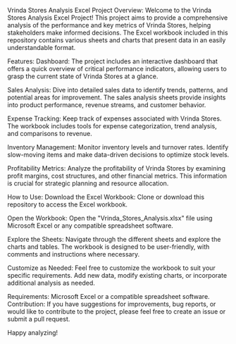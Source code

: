Vrinda Stores Analysis Excel Project
Overview:
Welcome to the Vrinda Stores Analysis Excel Project! This project aims to provide a comprehensive analysis of the performance and key metrics of Vrinda Stores, helping stakeholders make informed decisions. The Excel workbook included in this repository contains various sheets and charts that present data in an easily understandable format.

Features:
Dashboard: The project includes an interactive dashboard that offers a quick overview of critical performance indicators, allowing users to grasp the current state of Vrinda Stores at a glance.

Sales Analysis: Dive into detailed sales data to identify trends, patterns, and potential areas for improvement. The sales analysis sheets provide insights into product performance, revenue streams, and customer behavior.

Expense Tracking: Keep track of expenses associated with Vrinda Stores. The workbook includes tools for expense categorization, trend analysis, and comparisons to revenue.

Inventory Management: Monitor inventory levels and turnover rates. Identify slow-moving items and make data-driven decisions to optimize stock levels.

Profitability Metrics: Analyze the profitability of Vrinda Stores by examining profit margins, cost structures, and other financial metrics. This information is crucial for strategic planning and resource allocation.

How to Use:
Download the Excel Workbook: Clone or download this repository to access the Excel workbook.

Open the Workbook: Open the "Vrinda_Stores_Analysis.xlsx" file using Microsoft Excel or any compatible spreadsheet software.

Explore the Sheets: Navigate through the different sheets and explore the charts and tables. The workbook is designed to be user-friendly, with comments and instructions where necessary.

Customize as Needed: Feel free to customize the workbook to suit your specific requirements. Add new data, modify existing charts, or incorporate additional analysis as needed.

Requirements:
Microsoft Excel or a compatible spreadsheet software.
Contribution:
If you have suggestions for improvements, bug reports, or would like to contribute to the project, please feel free to create an issue or submit a pull request.

Happy analyzing!
